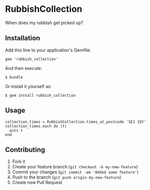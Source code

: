 # RubbishCollection

When does my rubbish get picked up?


## Installation

Add this line to your application's Gemfile:

    gem 'rubbish_collection'

And then execute:

    $ bundle

Or install it yourself as:

    $ gem install rubbish_collection


## Usage

    collection_times = RubbishCollection.times_at_postcode 'SE1 1EY'
    collection_times.each do |t|
      puts t
    end


## Contributing

1. Fork it
2. Create your feature branch (`git checkout -b my-new-feature`)
3. Commit your changes (`git commit -am 'Added some feature'`)
4. Push to the branch (`git push origin my-new-feature`)
5. Create new Pull Request
